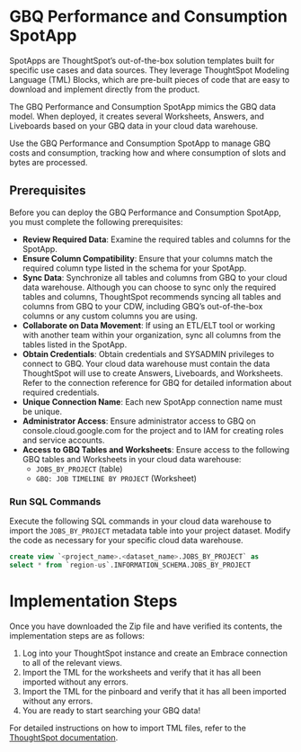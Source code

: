 # GBQ Performance and Consumption SpotApp

SpotApps are ThoughtSpot’s out-of-the-box solution templates built for specific use cases and data sources. They leverage ThoughtSpot Modeling Language (TML) Blocks, which are pre-built pieces of code that are easy to download and implement directly from the product.

The GBQ Performance and Consumption SpotApp mimics the GBQ data model. When deployed, it creates several Worksheets, Answers, and Liveboards based on your GBQ data in your cloud data warehouse.

Use the GBQ Performance and Consumption SpotApp to manage GBQ costs and consumption, tracking how and where consumption of slots and bytes are processed.

## Prerequisites

Before you can deploy the GBQ Performance and Consumption SpotApp, you must complete the following prerequisites:

- **Review Required Data**: Examine the required tables and columns for the SpotApp.
- **Ensure Column Compatibility**: Ensure that your columns match the required column type listed in the schema for your SpotApp.
- **Sync Data**: Synchronize all tables and columns from GBQ to your cloud data warehouse. Although you can choose to sync only the required tables and columns, ThoughtSpot recommends syncing all tables and columns from GBQ to your CDW, including GBQ’s out-of-the-box columns or any custom columns you are using.
- **Collaborate on Data Movement**: If using an ETL/ELT tool or working with another team within your organization, sync all columns from the tables listed in the SpotApp.
- **Obtain Credentials**: Obtain credentials and SYSADMIN privileges to connect to GBQ. Your cloud data warehouse must contain the data ThoughtSpot will use to create Answers, Liveboards, and Worksheets. Refer to the connection reference for GBQ for detailed information about required credentials.
- **Unique Connection Name**: Each new SpotApp connection name must be unique.
- **Administrator Access**: Ensure administrator access to GBQ on console.cloud.google.com for the project and to IAM for creating roles and service accounts.
- **Access to GBQ Tables and Worksheets**: Ensure access to the following GBQ tables and Worksheets in your cloud data warehouse:
  - `JOBS_BY_PROJECT` (table)
  - `GBQ: JOB TIMELINE BY PROJECT` (Worksheet)

### Run SQL Commands

Execute the following SQL commands in your cloud data warehouse to import the `JOBS_BY_PROJECT` metadata table into your project dataset. Modify the code as necessary for your specific cloud data warehouse.

```sql
create view `<project_name>.<dataset_name>.JOBS_BY_PROJECT` as
select * from `region-us`.INFORMATION_SCHEMA.JOBS_BY_PROJECT
```

 # Implementation Steps 
 Once you have downloaded the Zip file and have verified its contents, the implementation steps are as follows:

1. Log into your ThoughtSpot instance and create an Embrace connection to all of the relevant views.
2. Import the TML for the worksheets and verify that it has all been imported without any errors.
3. Import the TML for the pinboard and verify that it has all been imported without any errors.
4. You are ready to start searching your GBQ data!

For detailed instructions on how to import TML files, refer to the [ThoughtSpot documentation](https://docs.thoughtspot.com/software/latest/tml-import-export-multiple).

